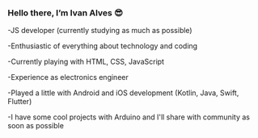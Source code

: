 <h3>Hello there, I’m Ivan Alves 😎</h3>

-JS developer (currently studying as much as possible)

-Enthusiastic of everything about technology and coding

-Currently playing with HTML, CSS, JavaScript <!--(soon I'll be diving into deeper waters)-->

-Experience as electronics engineer
<!-- -As electronics engineer, I've played this role a little (~10 years) and have some experience -->

-Played a little with Android and iOS development (Kotlin, Java, Swift, Flutter)

-I have some cool projects with Arduino and I'll share with community as soon as possible
<!-- How to reach me: ivan.alves22@hotmail.com-->

<!---
ivanalves890/ivanalves890 is a ✨ special ✨ repository because its `README.md` (this file) appears on your GitHub profile.
You can click the Preview link to take a look at your changes.
--->
